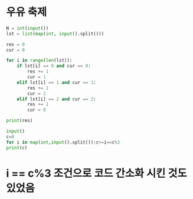 # 우유 축제

```python
N = int(input())
lst = list(map(int, input().split()))

res = 0
cur = 0

for i in range(len(lst)):
    if lst[i] == 0 and cur == 0:
        res += 1
        cur = 1
    elif lst[i] == 1 and cur == 1:
        res += 1
        cur = 2
    elif lst[i] == 2 and cur == 2:
        res += 1
        cur = 0

print(res)
```

```python
input()
c=0
for i in map(int,input().split()):c+=i==c%3
print(c)
```

# i == c%3 조건으로 코드 간소화 시킨 것도 있었음

